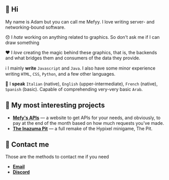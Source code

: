 ## 👋 Hi

My name is Adam but you can call me Mefyy. I love writing server- and networking-bound software. 

😞 I *hate* working on anything related to graphics. So don't ask me if I can draw something

❤️ I *love* creating the magic behind these graphics, that is, the backends and what bridges them and consumers of the data they provide.

ℹ️ I mainly **write** `Javascript` and `Java`. I also have some minor experience writing `HTML`, `CSS`, `Python`, and a few other languages.

💬 I **speak** `Italian` (native), `English` (upper-intermediate), `French` (native), `Spanish` (basic). Capable of comprehending very-very basic `Arab`.



## 📝 My most interesting projects

* [**Mefy's APIs**](https://mefysapi.tk) — a website to get APIs for your needs, and obviously, to pay at the end of the month based on how much requests you've made.
* [**The Inazuma Pit**](https://discord.gg/9qnwUqkm9Y) — a full remake of the Hypixel minigame, The Pit.

## 📱 Contact me

Those are the methods to contact me if you need

* [**Email**](mailto:mefyyy.official@gmail.com)
* [**Discord**](https://discord.com/users/881513209587175484)
